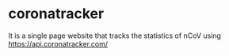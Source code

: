 # coronatracker

It is a single page website that tracks the statistics of nCoV using https://api.coronatracker.com/
